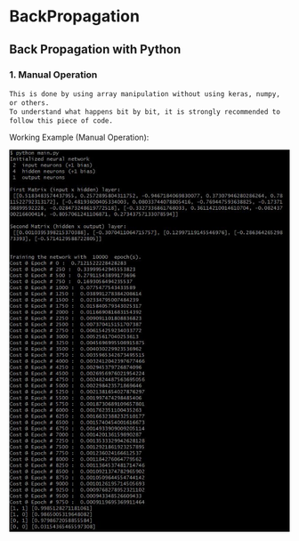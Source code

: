 # BackPropagation
## Back Propagation with Python
### 1. Manual Operation
    This is done by using array manipulation without using keras, numpy, or others.
    To understand what happens bit by bit, it is strongly recommended to follow this piece of code.

Working Example (Manual Operation):

![alt text](https://github.com/eomcaleb/BackPropagation/blob/master/img/Example.JPG?raw=true)
